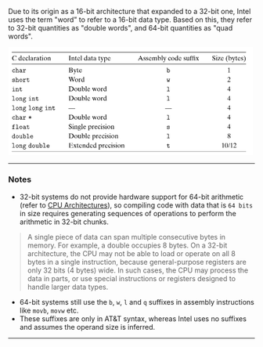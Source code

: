 Due to its origin as a 16-bit architecture that expanded to a 32-bit one, Intel uses the term "word" to refer to a 16-bit data type. Based on this, they refer to 32-bit quantities as "double words", and 64-bit quantities as "quad words".  

<img src="images/3.3.1.png" width="500">  

________

### Notes
- 32-bit systems do not provide hardware support for 64-bit arithmetic (refer to [CPU Architectures](../1.a%20Bonus:%20CPU%20Architectures.md)), so compiling code with data that is `64 bits` in size requires generating sequences of operations to perform the arithmetic in 32-bit chunks.

> A single piece of data can span multiple consecutive bytes in memory. For example, a double occupies 8 bytes. On a 32-bit architecture, the CPU may not be able to load or operate on all 8 bytes in a single instruction, because general-purpose registers are only 32 bits (4 bytes) wide. In such cases, the CPU may process the data in parts, or use special instructions or registers designed to handle larger data types.

- 64-bit systems still use the `b`, `w`, `l` and `q` suffixes in assembly instructions like `movb`, `movw` etc.
- These suffixes are only in AT&T syntax, whereas Intel uses no suffixes and assumes the operand size is inferred.  

________

